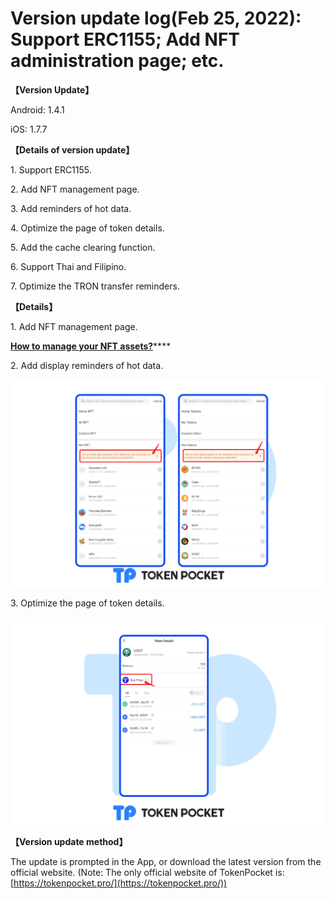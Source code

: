 # Version update log(Feb 25, 2022): Support ERC1155; Add NFT administration page; etc.

**【Version Update】**

Android: 1.4.1

iOS: 1.7.7

&#x20;

**【Details of version update】**

1\. Support ERC1155.

2\. Add NFT management page.

3\. Add reminders of hot data.

4\. Optimize the page of token details.

5\. Add the cache clearing function.

6\. Support Thai and Filipino.

7\. Optimize the TRON transfer reminders.

&#x20;

**【Details】**

1\. Add NFT management page.

[**How to manage your NFT assets?**](https://help.tokenpocket.pro/en/wallet-management/how-to-manage-my-nft-assets)****

2\. Add display reminders of hot data.

![](../../.gitbook/assets/发版1en.png)

3\. Optimize the page of token details.

![](../../.gitbook/assets/发版2zh-1.png)

**【Version update method】‌**

The update is prompted in the App, or download the latest version from the official website. (Note: The only official website of TokenPocket is: [https://tokenpocket.pro/](https://tokenpocket.pro/))
